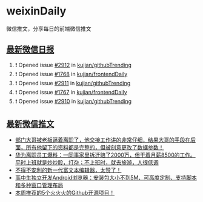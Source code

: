 # weixinDaily
微信推文，分享每日的前端微信推文

## [最新微信日报](https://github.com/kujian/weixinDaily/issues)

<!--START_SECTION:activity-->
1. ❗ Opened issue [#2912](https://github.com/kujian/githubTrending/issues/2912) in [kujian/githubTrending](https://github.com/kujian/githubTrending)
2. ❗ Opened issue [#1768](https://github.com/kujian/frontendDaily/issues/1768) in [kujian/frontendDaily](https://github.com/kujian/frontendDaily)
3. ❗ Opened issue [#2911](https://github.com/kujian/githubTrending/issues/2911) in [kujian/githubTrending](https://github.com/kujian/githubTrending)
4. ❗ Opened issue [#1767](https://github.com/kujian/frontendDaily/issues/1767) in [kujian/frontendDaily](https://github.com/kujian/frontendDaily)
5. ❗ Opened issue [#2910](https://github.com/kujian/githubTrending/issues/2910) in [kujian/githubTrending](https://github.com/kujian/githubTrending)
<!--END_SECTION:activity-->


## [最新微信推文](https://weixin.qdkfweb.cn/)

<!-- BLOG-POST-LIST:START -->
- [部门大哥被老板逼着离职了，他交接工作讲的非常仔细，结果大哥的手段在后面，所有他留下的资料都是完整的，但被刻意更改了数据参数！](https://weixin.qdkfweb.cn/54013.html)
- [华为离职员工爆料：一同事家里拆迁赔了2000万，但干着月薪8500的工作。平时上班就是炒炒股，打杂；不上班时，就去旅游，人很低调](https://weixin.qdkfweb.cn/54015.html)
- [不得不安利的新一代富文本编辑器，太赞了！](https://weixin.qdkfweb.cn/53990.html)
- [高中生独立开发Android浏览器：安装包大小不到5M、可高度定制、支持脚本和多种窗口管理布局](https://weixin.qdkfweb.cn/54049.html)
- [本周推荐的5个火火火的Github开源项目！](https://weixin.qdkfweb.cn/54048.html)
<!-- BLOG-POST-LIST:END -->